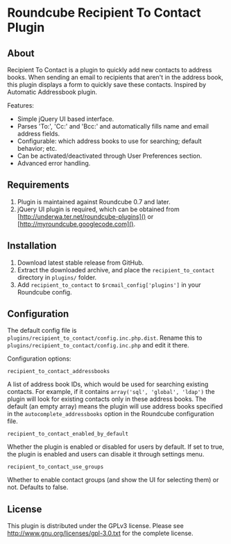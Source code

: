 # Roundcube Recipient To Contact Plugin

## About

Recipient To Contact is a plugin to quickly add new contacts to address books. When sending an email to recipients that aren't in the address book, this plugin displays a form to quickly save these contacts. Inspired by Automatic Addressbook plugin.

Features:

 * Simple jQuery UI based interface.
 * Parses 'To:', 'Cc:' and 'Bcc:' and automatically fills name and email address fields.
 * Configurable: which address books to use for searching; default behavior; etc.
 * Can be activated/deactivated through User Preferences section.
 * Advanced error handling.

## Requirements

1. Plugin is maintained against Roundcube 0.7 and later.
2. jQuery UI plugin is required, which can be obtained from [http://underwa.ter.net/roundcube-plugins]() or [http://myroundcube.googlecode.com]().

## Installation

1. Download latest stable release from GitHub.
2. Extract the downloaded archive, and place the `recipient_to_contact` directory in `plugins/` folder.
3. Add `recipient_to_contact` to `$rcmail_config['plugins']` in your Roundcube config.

## Configuration

The default config file is `plugins/recipient_to_contact/config.inc.php.dist`.
Rename this to `plugins/recipient_to_contact/config.inc.php` and edit it there.

Configuration options:

`recipient_to_contact_addressbooks`

A list of address book IDs, which would be used for searching existing contacts. For example, if it contains `array('sql', 'global', 'ldap')` the plugin will look for existing contacts only in these address books. The default (an empty array) means the plugin will use address books specified in the `autocomplete_addressbooks` option in the Roundcube configuration file.

`recipient_to_contact_enabled_by_default`

Whether the plugin is enabled or disabled for users by default. If set to true, the plugin is enabled and users can disable it through settings menu.

`recipient_to_contact_use_groups`

Whether to enable contact groups (and show the UI for selecting them) or not. Defaults to false.

## License

This plugin is distributed under the GPLv3 license. Please see http://www.gnu.org/licenses/gpl-3.0.txt for the complete license.